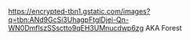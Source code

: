 https://encrypted-tbn1.gstatic.com/images?q=tbn:ANd9GcSi3UhagpFtglDjei-Qn-WN0DmflszSSsctto9qEH3UMnucdwp6zg
AKA Forest 


